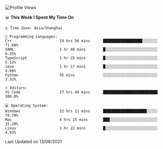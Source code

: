 <!--START_SECTION:waka-->
![Profile Views](http://img.shields.io/badge/Profile%20Views-4-blue)

📊 **This Week I Spent My Time On** 

```text
⌚︎ Time Zone: Asia/Shanghai

💬 Programming Languages: 
C++                      19 hrs 56 mins      ██████████████████░░░░░░░   71.68% 
XAML                     1 hr 46 mins        █░░░░░░░░░░░░░░░░░░░░░░░░   6.35% 
TypeScript               1 hr 25 mins        █░░░░░░░░░░░░░░░░░░░░░░░░   5.12% 
Java                     1 hr 17 mins        █░░░░░░░░░░░░░░░░░░░░░░░░   4.66% 
Python                   55 mins             ░░░░░░░░░░░░░░░░░░░░░░░░░   3.31%

🔥 Editors: 
VS Code                  27 hrs 49 mins      █████████████████████████   100.0%

💻 Operating System: 
Windows                  22 hrs 11 mins      ████████████████████░░░░░   79.79% 
Mac                      4 hrs 15 mins       ███░░░░░░░░░░░░░░░░░░░░░░   15.28% 
Linux                    1 hr 22 mins        █░░░░░░░░░░░░░░░░░░░░░░░░   4.93%

```


 Last Updated on 13/06/2021
<!--END_SECTION:waka-->
